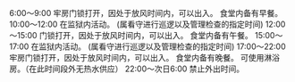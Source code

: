 6:00～9:00
牢房门锁打开，因处于放风时间内，可以出入。
食堂内备有早餐。
10:00～12:00
在监狱内活动。
(属看守进行巡逻以及管理检查的指定时间)
12:00～15:00
门锁打开，因处于放风时间内，可以出入。
食堂内备有午餐。
15:00～17:00
在监狱内活动。
(属看守进行巡逻以及管理检查的指定时间)
17:00～22:00
牢房门锁打开，因处于放风时间内，可以出入。
食堂内备有晚餐。
可使用淋浴房。（在此时间段外无热水供应）
22:00～次日6:00
禁止外出时间。